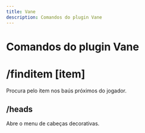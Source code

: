 ```yaml
---
title: Vane
description: Comandos do plugin Vane
---
```


#  Comandos do plugin Vane

# /finditem [item]

Procura pelo item nos baús próximos do jogador.

## /heads

Abre o menu de cabeças decorativas.
